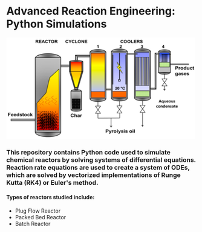 # Advanced Reaction Engineering: Python Simulations

<img src="Images/FluidizedBedExample.png" alt="FBR" width="500"/>

### This repository contains Python code used to simulate chemical reactors by solving systems of differential equations. Reaction rate equations are used to create a system of ODEs, which are solved by vectorized implementations of Runge Kutta (RK4) or Euler's method. 

#### Types of reactors studied include:
<ul> 
    <li> Plug Flow Reactor </li>
    <li> Packed Bed Reactor </li>
    <li> Batch Reactor</li>
</ul>
